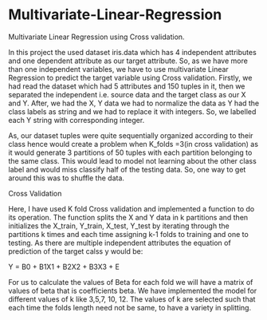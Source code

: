 # Multivariate-Linear-Regression
Multivariate Linear Regression using Cross validation.

In this project the used dataset iris.data which has 4 independent attributes and one dependent attribute as our target attribute.
So, as we have more than one independent variables, we have to use multivariate Linear Regression to predict the target variable using Cross validation. 
Firstly, we had read the dataset which had 5 attributes and 150 tuples in it, then we separated the independent i.e. source data and the target class as our X and Y.
After, we had the X, Y data we had to normalize the data as Y had the class labels as string and we had to replace it with integers. 
So, we labelled each Y string with corresponding integer.

 As, our dataset tuples were quite sequentially organized according to their class hence would create a problem when K_folds =3(in cross validation) as it would generate 3 partitions of 50 tuples with each partition belonging to the same class. This would lead to model not learning about the other class label and would miss classify half of the testing data. So, one way to get around this was to shuffle the data.

Cross Validation

Here, I have used K fold Cross validation and implemented a function to do its operation. The function splits the X and Y data in k partitions and then initializes the X_train, Y_train, X_test, Y_test by iterating through the partitions k times and each time assigning k-1 folds to training and one to testing.
As there are multiple independent attributes the equation of prediction of the target calss y would be:

Y = B0  + B1X1 + B2X2 + B3X3 + E

For us to calculate the values of Beta for each fold we will have a matrix of values of beta that is coefficients beta.
We have implemented the model for different values of k like 3,5,7, 10, 12. The values of k are selected such that each time the folds length need not be same, to have a variety in splitting. 

